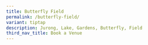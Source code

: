 ```yaml
---
title: Butterfly Field
permalink: /butterfly-field/
variant: tiptap
description: Jurong, Lake, Gardens, Butterfly, Field
third_nav_title: Book a Venue
---
```

